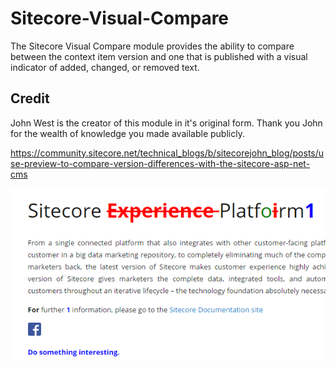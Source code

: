 # Sitecore-Visual-Compare

The Sitecore Visual Compare module provides the ability to compare between the context item version and one that is published with a visual indicator of added, changed, or removed text.

## Credit
John West is the creator of this module in it's original form. Thank you John for the wealth of knowledge you made available publicly.

https://community.sitecore.net/technical_blogs/b/sitecorejohn_blog/posts/use-preview-to-compare-version-differences-with-the-sitecore-asp-net-cms

![Changed Text](images/change-example.png?raw=true "Changed Text")